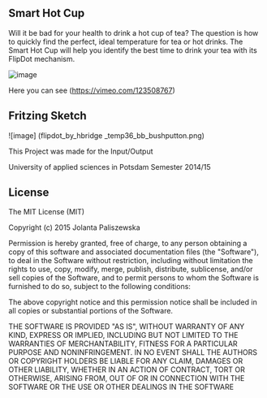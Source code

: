 ## Smart Hot Cup

Will it be bad for your health to drink a hot cup of tea? The question is how to quickly find the perfect, ideal temperature for tea or hot drinks. The Smart Hot Cup will help you identify the best time to drink your tea with its FlipDot mechanism.

![image](https://raw.githubusercontent.com/vispalberlin/SmartHotCup/master/pic3.png)


Here you can see (https://vimeo.com/123508767)


## Fritzing Sketch
![image] (flipdot_by_hbridge _temp36_bb_bushputton.png)

This Project was made for the Input/Output

University of applied sciences in Potsdam 
Semester 2014/15


## License

The MIT License (MIT)

Copyright (c) 2015 Jolanta Paliszewska

Permission is hereby granted, free of charge, to any person obtaining a copy of this software and associated documentation files (the "Software"), to deal in the Software without restriction, including without limitation the rights to use, copy, modify, merge, publish, distribute, sublicense, and/or sell copies of the Software, and to permit persons to whom the Software is furnished to do so, subject to the following conditions:

The above copyright notice and this permission notice shall be included in all copies or substantial portions of the Software.

THE SOFTWARE IS PROVIDED "AS IS", WITHOUT WARRANTY OF ANY KIND, EXPRESS OR IMPLIED, INCLUDING BUT NOT LIMITED TO THE WARRANTIES OF MERCHANTABILITY, FITNESS FOR A PARTICULAR PURPOSE AND NONINFRINGEMENT. IN NO EVENT SHALL THE AUTHORS OR COPYRIGHT HOLDERS BE LIABLE FOR ANY CLAIM, DAMAGES OR OTHER LIABILITY, WHETHER IN AN ACTION OF CONTRACT, TORT OR OTHERWISE, ARISING FROM, OUT OF OR IN CONNECTION WITH THE SOFTWARE OR THE USE OR OTHER DEALINGS IN THE SOFTWARE
